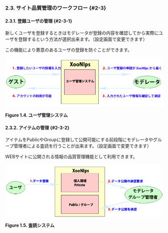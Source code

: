 ### 2.3. サイト品質管理のワークフロー {#2-3}

#### 2.3.1. 登録ユーザの管理 {#2-3-1}

新しくユーザを登録するときはモデレータが登録の内容を確認してから実際にユーザを登録するという方法が選択出来ます。（設定画面で変更できます）

この機能により悪意のあるユーザの登録を防ぐことができます。

![ユーザ管理システム](../../assets/overview04.png)

**Figure 1.4. ユーザ管理システム**

#### 2.3.2. アイテムの管理 {#2-3-2}

アイテムをPublicやGroupに登録して公開可能にする前段階にモデレータやグループ管理者による査読を行うことが出来ます。（設定画面で変更できます）

WEBサイトに公開される情報の品質管理機能として利用できます。

![査読システム](../../assets/overview05.png)

**Figure 1.5. 査読システム**